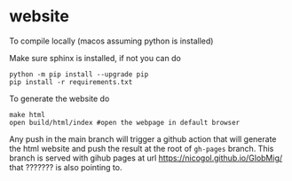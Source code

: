 # website

To compile locally (macos assuming python is installed)


Make sure sphinx is installed, if not you can do

```
python -m pip install --upgrade pip
pip install -r requirements.txt                                              
```

To generate the website do

```
make html
open build/html/index #open the webpage in default browser                                           
```

Any push in the main branch will trigger a github action that will generate the
html website and push the result at the root of `gh-pages` branch.
This branch is served with gihub pages at url https://nicogol.github.io/GlobMig/
that  ??????? is also pointing to.
